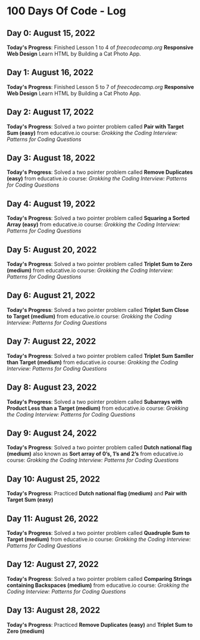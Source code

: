 # 100 Days Of Code - Log

## Day 0: August 15, 2022

**Today's Progress**: Finished Lesson 1 to 4 of *freecodecamp.org* **Responsive Web Design** Learn HTML by Building a Cat Photo App.

## Day 1: August 16, 2022

**Today's Progress**: Finished Lesson 5 to 7 of *freecodecamp.org* **Responsive Web Design** Learn HTML by Building a Cat Photo App.

## Day 2: August 17, 2022

**Today's Progress**: Solved a two pointer problem called **Pair with Target Sum (easy)** from educative.io course: *Grokking the Coding Interview: Patterns for Coding Questions*

## Day 3: August 18, 2022

**Today's Progress**: Solved a two pointer problem called **Remove Duplicates (easy)** from educative.io course: *Grokking the Coding Interview: Patterns for Coding Questions*

## Day 4: August 19, 2022

**Today's Progress**: Solved a two pointer problem called **Squaring a Sorted Array (easy)** from educative.io course: *Grokking the Coding Interview: Patterns for Coding Questions*

## Day 5: August 20, 2022

**Today's Progress**: Solved a two pointer problem called **Triplet Sum to Zero (medium)** from educative.io course: *Grokking the Coding Interview: Patterns for Coding Questions*

## Day 6: August 21, 2022

**Today's Progress**: Solved a two pointer problem called **Triplet Sum Close to Target (medium)** from educative.io course: *Grokking the Coding Interview: Patterns for Coding Questions*

## Day 7: August 22, 2022

**Today's Progress**: Solved a two pointer problem called **Triplet Sum Samller than Target (medium)** from educative.io course: *Grokking the Coding Interview: Patterns for Coding Questions*

## Day 8: August 23, 2022

**Today's Progress**: Solved a two pointer problem called **Subarrays with Product Less than a Target (medium)** from educative.io course: *Grokking the Coding Interview: Patterns for Coding Questions*

## Day 9: August 24, 2022

**Today's Progress**: Solved a two pointer problem called **Dutch national flag (medium)** also known as **Sort array of 0’s, 1’s and 2’s** from educative.io course: *Grokking the Coding Interview: Patterns for Coding Questions*

## Day 10: August 25, 2022

**Today's Progress**: Practiced **Dutch national flag (medium)** and **Pair with Target Sum (easy)**

## Day 11: August 26, 2022

**Today's Progress**: Solved a two pointer problem called **Quadruple Sum to Target (medium)** from educative.io course: *Grokking the Coding Interview: Patterns for Coding Questions*

## Day 12: August 27, 2022

**Today's Progress**: Solved a two pointer problem called **Comparing Strings containing Backspaces (medium)** from educative.io course: *Grokking the Coding Interview: Patterns for Coding Questions*

## Day 13: August 28, 2022

**Today's Progress**: Practiced **Remove Duplicates (easy)** and **Triplet Sum to Zero (medium)**

